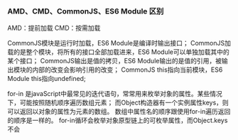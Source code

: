 ### AMD、CMD、CommonJS、ES6 Module 区别

AMD：提前加载
CMD：按需加载

CommonJS模块是运行时加载，ES6 Module是编译时输出接口；
CommonJS加载的是整个模块，将所有的接口全部加载进来，ES6 Module可以单独加载其中的某个接口；
CommonJS输出是值的拷贝，ES6 Module输出的是值的引用，被输出模块的内部的改变会影响引用的改变；
CommonJS this指向当前模块，ES6 Module this指向undefined;

for-in 是javaScript中最常见的迭代语句，常常用来枚举对象的属性。某些情况下，可能按照随机顺序遍历数组元素；
而Object构造器有一个实例属性keys，则可以返回以对象的属性为元素的数组。
数组中属性名的顺序跟使用for-in遍历返回的顺序是一样的。
for-in循环会枚举对象原型链上的可枚举属性，而Object.keys不会
